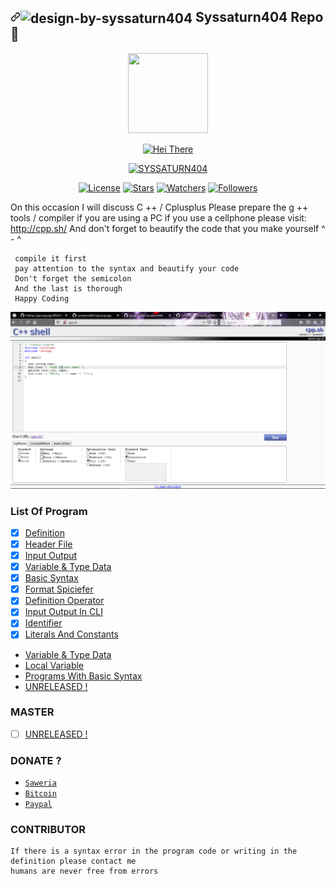 <h2><a id="user-content-octocat-fork-and-eight_pointed_black_star-star-this-repo" class="anchor" aria-hidden="true" href="https://github.com/syssaturn404/CLanguage"><svg class="octicon octicon-link" viewBox="0 0 16 16" version="1.1" width="16" height="16" aria-hidden="true"><path fill-rule="evenodd" d="M7.775 3.275a.75.75 0 001.06 1.06l1.25-1.25a2 2 0 112.83 2.83l-2.5 2.5a2 2 0 01-2.83 0 .75.75 0 00-1.06 1.06 3.5 3.5 0 004.95 0l2.5-2.5a3.5 3.5 0 00-4.95-4.95l-1.25 1.25zm-4.69 9.64a2 2 0 010-2.83l2.5-2.5a2 2 0 012.83 0 .75.75 0 001.06-1.06 3.5 3.5 0 00-4.95 0l-2.5 2.5a3.5 3.5 0 004.95 4.95l1.25-1.25a.75.75 0 00-1.06-1.06l-1.25 1.25a2 2 0 01-2.83 0z"></path></svg></a><img class="emoji" title="Design By Syssaturn404" alt="design-by-syssaturn404" src="https://github.githubassets.com/images/icons/emoji/octocat.png" height="20" width="20" align="absmiddle"> Syssaturn404 Repo <g-emoji class="g-emoji" alias="eight_pointed_black_star" fallback-src="https://github.githubassets.com/images/icons/emoji/unicode/2734.png">💫</g-emoji></h2>
<p align="center">
  <img src="https://avatars2.githubusercontent.com/u/73187606?s=400&u=b002ac3b2cf0e0b69c4ec80df04a97d49b4c498a&v=4" width="128px" height="128px"/>
</p></center>
<p align ="center">
<a href ="https://github.com/syssaturn404/CLanguage"><img title="Hei There" src="https://img.shields.io/badge/C++ PROGRAMMING-blue?colorC=%23ff0000&amp;colorB=%23017e40&amp;style=for-the-badge" style="max-width:100%;"></a></p>
<p align="center">
<a href="https://github.com/syssaturn404"><img title="SYSSATURN404" src="https://img.shields.io/badge/Author-Syssaturn404-blue.svg?style=for-the-badge&logo=github"></a></p>
<p align="center">
<a href ="#"><img title="License" src ="https://img.shields.io/aur/license/c"></a>
<a href="#"><img title="Stars" src="https://img.shields.io/github/stars/syssaturn404/CppLanguage?color=red"></a>
<a href="#"><img title="Watchers" src="https://img.shields.io/github/watchers/syssaturn404/CppLanguage?style=flat"></a>
<a href="#"><img title="Followers" src="https://img.shields.io/github/followers/syssaturn404?color=red&label=Followers"></a></center>
</p>

On this occasion I will discuss C ++ / Cplusplus
Please prepare the g ++ tools / compiler if you are using a PC
if you use a cellphone please visit: http://cpp.sh/
And don't forget to beautify the code that you make yourself ^ - ^
```
 compile it first
 pay attention to the syntax and beautify your code
 Don't forget the semicolon
 And the last is thorough
 Happy Coding
 ```
 ![image](https://raw.githubusercontent.com/syssaturn404/CppLanguage/master/Screenshot%202020-11-14%20060029.png?token=AROMCFSGOH3RQVLYCEENEOS7V6BNA)
 ### List Of Program 
- [x] [Definition](https://github.com/syssaturn404/CppLanguage/blob/master/Definition.txt)
- [x] [Header File](https://github.com/syssaturn404/CppLanguage/blob/master/Header.txt)
- [x] [Input Output](https://github.com/syssaturn404/CppLanguage/blob/master/InputOutput.txt)
- [x] [Variable & Type Data](https://github.com/syssaturn404/CppLanguage/blob/master/Variable_TypeData.txt)
- [x] [Basic Syntax](https://github.com/syssaturn404/CppLanguage/blob/master/Basic_Syntax.txt)
- [x] [Format Spiciefer](https://github.com/syssaturn404/CppLanguage/blob/master/Basic_Syntax.txt)
- [x] [Definition Operator](https://github.com/syssaturn404/CppLanguage/blob/master/Operators/Definition_Operator.txt)
- [x] [Input Output In CLI](https://github.com/syssaturn404/CppLanguage/blob/master/InputOutput.txt)
- [x] [Identifier](https://github.com/syssaturn404/CppLanguage/blob/master/Identifier.txt)
- [x] [Literals And Constants](https://github.com/syssaturn404/CppLanguage/blob/master/Const.txt)
* [Variable & Type Data](https://github.com/syssaturn404/CppLanguage/blob/master/Variable_TypeData.cpp)
* [Local Variable](https://github.com/syssaturn404/CppLanguage/blob/master/Local_var.txt)
* [Programs With Basic Syntax](https://github.com/syssaturn404/CppLanguage/blob/master/Basic_Syntax.cpp)
* [UNRELEASED !](https://f4.bcbits.com/img/a1173595372_16.jpg)

### MASTER
- [ ] [UNRELEASED !](https://f4.bcbits.com/img/a1173595372_16.jpg)

### DONATE ?

* [`Saweria`](https://saweria.co/donate/miawgarong)
* [`Bitcoin`](35oZcwGvePp7j3PQau5cPDKWoQgn8NMBeu)
* [`Paypal`](https://paypal.me/miawgarong)

### CONTRIBUTOR
```
If there is a syntax error in the program code or writing in the 
definition please contact me
humans are never free from errors
```
